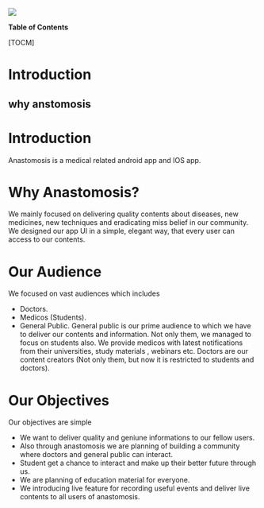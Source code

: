 ![](https://github.com/anastomosisinida/About/blob/685d1f68c678e6a3e98e5b7b58636e4e7c7a56c3/Web%201920%20%E2%80%93%201.jpg)

**Table of Contents**

[TOCM]
# Introduction
## why anstomosis

# Introduction
Anastomosis is a medical related android app and IOS app.

# Why Anastomosis?
We mainly focused on delivering quality contents about diseases, new medicines, new techniques and eradicating miss belief in our community. We designed our app UI in a simple, elegant way, that every user can access to our contents.

# Our Audience
We focused on vast audiences which includes
- Doctors.
- Medicos (Students).
- General Public.
General public is our prime audience to which we have to deliver our contents and information. Not only them, we managed to focus on students also. We provide medicos with latest notifications from their universities, study materials , webinars etc. Doctors are our content creators (Not only them, but now it is restricted to students and doctors).

# Our Objectives
Our objectives are simple
- We want to deliver quality and geniune informations to our fellow users.
- Also through anastomosis we are planning of building a community where doctors and general public can interact.
- Student get a chance to interact and make up their better future through us.
- We are planning of education material for everyone.
- We introducing live feature for recording useful events and deliver live contents to all users of anastomosis.

